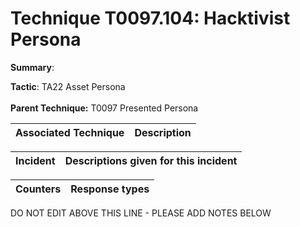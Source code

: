 # Technique T0097.104: Hacktivist Persona

**Summary**: 

**Tactic**: TA22 Asset Persona <br><br>**Parent Technique:** T0097 Presented Persona


| Associated Technique | Description |
| --------- | ------------------------- |



| Incident | Descriptions given for this incident |
| -------- | -------------------- |



| Counters | Response types |
| -------- | -------------- |


DO NOT EDIT ABOVE THIS LINE - PLEASE ADD NOTES BELOW